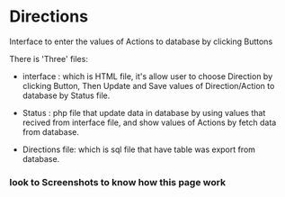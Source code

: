 # Directions

Interface to enter the values of Actions to database by clicking Buttons

There is 'Three' files:

- interface : which is HTML file, it's allow user to choose Direction by clicking Button, Then Update and Save values of Direction/Action to database by Status file.

- Status : php file that update data in database by using values that recived from interface file, and show values of Actions by fetch data from database.

- Directions file: which is sql file that have table was export from database.

<h3> look to Screenshots to know how this page work </h3>
